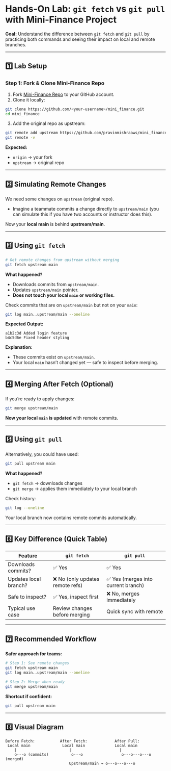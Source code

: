 # Hands-On Lab: `git fetch` vs `git pull` with Mini-Finance Project

**Goal:** Understand the difference between `git fetch` and `git pull` by practicing both commands and seeing their impact on local and remote branches.

---

## 1️⃣ Lab Setup

### Step 1: Fork & Clone Mini-Finance Repo

1. Fork [Mini-Finance Repo](https://github.com/pravinmishraaws/mini_finance) to your GitHub account.
2. Clone it locally:

```bash
git clone https://github.com/<your-username>/mini_finance.git
cd mini_finance
```

3. Add the original repo as upstream:

```bash
git remote add upstream https://github.com/pravinmishraaws/mini_finance.git
git remote -v
```

**Expected:**

* `origin` → your fork
* `upstream` → original repo

---

## 2️⃣ Simulating Remote Changes

We need some changes on `upstream` (original repo).

* Imagine a teammate commits a change directly to `upstream/main` (you can simulate this if you have two accounts or instructor does this).

Now your **local main** is behind **upstream/main**.

---

## 3️⃣ Using `git fetch`

```bash
# Get remote changes from upstream without merging
git fetch upstream main
```

**What happened?**

* Downloads commits from `upstream/main`.
* Updates `upstream/main` pointer.
* **Does not touch your local `main` or working files.**

Check commits that are on `upstream/main` but not on your `main`:

```bash
git log main..upstream/main --oneline
```

**Expected Output:**

```
a1b2c3d Added login feature
b4c5d6e Fixed header styling
```

**Explanation:**

* These commits exist on `upstream/main`.
* Your local `main` hasn’t changed yet — safe to inspect before merging.

---

## 4️⃣ Merging After Fetch (Optional)

If you’re ready to apply changes:

```bash
git merge upstream/main
```

**Now your local `main` is updated** with remote commits.

---

## 5️⃣ Using `git pull`

Alternatively, you could have used:

```bash
git pull upstream main
```

**What happened?**

* `git fetch` → downloads changes
* `git merge` → applies them immediately to your local branch

Check history:

```bash
git log --oneline
```

Your local branch now contains remote commits automatically.

---

## 6️⃣ Key Difference (Quick Table)

| Feature               | `git fetch`                     | `git pull`                         |
| --------------------- | ------------------------------- | ---------------------------------- |
| Downloads commits?    | ✅ Yes                           | ✅ Yes                              |
| Updates local branch? | ❌ No (only updates remote refs) | ✅ Yes (merges into current branch) |
| Safe to inspect?      | ✅ Yes, inspect first            | ❌ No, merges immediately           |
| Typical use case      | Review changes before merging   | Quick sync with remote             |

---

## 7️⃣ Recommended Workflow

**Safer approach for teams:**

```bash
# Step 1: See remote changes
git fetch upstream main
git log main..upstream/main --oneline

# Step 2: Merge when ready
git merge upstream/main
```

**Shortcut if confident:**

```bash
git pull upstream main
```

---

## 8️⃣ Visual Diagram

```
Before Fetch:           After Fetch:            After Pull:
 Local main              Local main             Local main
    |                       |                     |
    o---o (commits)          o---o                 o---o---o---o (merged)
                            Upstream/main → o---o---o---o
```
